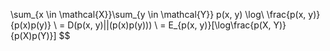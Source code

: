  \sum_{x \in \mathcal{X}}\sum_{y \in \mathcal{Y}} p(x, y) \log\ \frac{p(x, y)}{p(x)p(y)} \\ = D(p(x, y)||(p(x)p(y))) \\ = E_{p(x, y)}[\log\frac{p(X, Y)}{p(X)p(Y)}] $$